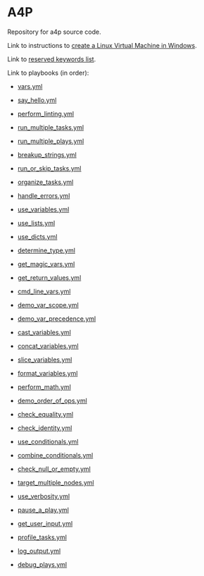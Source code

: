 # A4P

Repository for a4p source code.

Link to instructions to [create a Linux Virtual Machine in Windows](/linux-in-windows.md).

Link to [reserved keywords list](/reserved_keywords.md).

Link to playbooks (in order):

- [vars.yml](/playbooks/vars.yml)
- [say_hello.yml](/playbooks/say_hello.yml)
- [perform_linting.yml](/playbooks/perform_linting.yml)
- [run_multiple_tasks.yml](/playbooks/run_multiple_tasks.yml)
- [run_multiple_plays.yml](/playbooks/run_multiple_plays.yml)
- [breakup_strings.yml](/playbooks/breakup_strings.yml)
- [run_or_skip_tasks.yml](/playbooks/run_or_skip_tasks.yml)
- [organize_tasks.yml](/playbooks/organize_tasks.yml)
- [handle_errors.yml](/playbooks/handle_errors.yml)
- [use_variables.yml](/playbooks/use_variables.yml)
- [use_lists.yml](/playbooks/use_lists.yml)
- [use_dicts.yml](/playbooks/use_dicts.yml)

- [determine_type.yml](/playbooks/determine_type.yml)
- [get_magic_vars.yml](/playbooks/get_magic_vars.yml)
- [get_return_values.yml](/playbooks/get_return_values.yml)
- [cmd_line_vars.yml](/playbooks/cmd_line_vars.yml)
- [demo_var_scope.yml](/playbooks/demo_var_scope.yml)
- [demo_var_precedence.yml](/playbooks/demo_var_precedence.yml)
- [cast_variables.yml](/playbooks/cast_variables.yml)
- [concat_variables.yml](/playbooks/concat_variables.yml)
- [slice_variables.yml](/playbooks/slice_variables.yml)
- [format_variables.yml](/playbooks/format_variables.yml)
- [perform_math.yml](/playbooks/perform_math.yml)
- [demo_order_of_ops.yml](/playbooks/demo_order_of_ops.yml)
- [check_equality.yml](/playbooks/check_equality.yml)
- [check_identity.yml](/playbooks/check_identity.yml)
- [use_conditionals.yml](/playbooks/use_conditionals.yml)
- [combine_conditionals.yml](/playbooks/combine_conditionals.yml)
- [check_null_or_empty.yml](/playbooks/check_null_or_empty.yml)
- [target_multiple_nodes.yml](/playbooks/target_multiple_nodes.yml)
- [use_verbosity.yml](/playbooks/use_verbosity.yml)
- [pause_a_play.yml](/playbooks/pause_a_play.yml)
- [get_user_input.yml](/playbooks/get_user_input.yml)
- [profile_tasks.yml](/playbooks/profile_tasks.yml)
- [log_output.yml](/playbooks/log_output.yml)
- [debug_plays.yml](/playbooks/debug_plays.yml)
